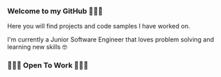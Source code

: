 ### Welcome to my GitHub 🙋🏾‍♀️

Here you will find projects and code samples I have worked on. 

I'm currently a Junior Software Engineer that loves problem solving and learning new skills 🤓 

### 👩🏾‍💻 **Open To Work** 👩🏾‍💻

<!--
**CodingVenus/CodingVenus** is a ✨ _special_ ✨ repository because its `README.md` (this file) appears on your GitHub profile.

Here are some ideas to get you started:

- 🔭 I’m currently working on ...
- 🌱 I’m currently learning ...
- 👯 I’m looking to collaborate on ...
- 🤔 I’m looking for help with ...
- 💬 Ask me about ...
- 📫 How to reach me: ...
- 😄 Pronouns: ...
- ⚡ Fun fact: ...
-->
